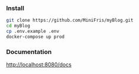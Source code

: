 ### Install
```bash
git clone https://github.com/MiniFris/myBlog.git
cd myBlog
cp .env.example .env
docker-compose up prod
```

### Documentation
[http://localhost:8080/docs](http://localhost:8080/docs)